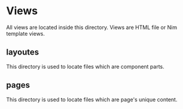Views
===
All views are located inside this directory.
Views are HTML file or Nim template views.

## layoutes
This directory is used to locate files which are component parts.

## pages
This directory is used to locate files which are page's unique content.
